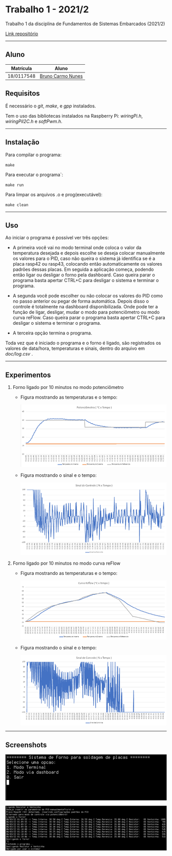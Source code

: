 # Trabalho 1 - 2021/2

Trabalho 1 da disciplina de Fundamentos de Sistemas Embarcados (2021/2)

[Link repositório](https://gitlab.com/fse_fga/trabalhos-2021_2/trabalho-1-2021-2)

***

## Aluno
|Matrícula | Aluno |
| -- | -- |
| 18/0117548  |  [Bruno Carmo Nunes](https://github.com/brunocmo) |

## Requisitos

É necessário o *git*, *make*, e *gpp* instalados.

Tem o uso das bibliotecas instalados na Raspberry Pi: *wiringPi.h*, *wiringPiI2C.h* e *softPwm.h*.

***
## Instalação 

Para compilar o programa:

`make`

Para executar o programa`:

`make run`

Para limpar os arquivos .o e prog(executável):

`make clean`

***
## Uso

Ao iniciar o programa é possível ver três opções:

* A primeira você vai no modo terminal onde coloca o valor da temperatura desejada e depois escolhe se deseja colocar manualmente os valores para o PID, caso não queira o sistema já identifica se é a placa rasp42 ou rasp43, colocando então automaticamente os valores padrões dessas placas. Em seguida a aplicação começa, podendo então ligar ou desligar o forno pela dashboard. Caso queira parar o programa basta apertar CTRL+C para desligar o sistema e terminar o programa.

* A segunda você pode escolher ou não colocar os valores do PID como no passo anterior ou pegar de forma automática. Depois disso o controle é totalmente na dashboard disponibilizada. Onde pode ter a função de ligar, desligar, mudar o modo para potenciômetro ou modo curva reFlow. Caso queira parar o programa basta apertar CTRL+C para desligar o sistema e terminar o programa.

* A terceira opção termina o programa.

Toda vez que é iniciado o programa e o forno é ligado, são registrados os valores de data/hora, temperaturas e sinais, dentro do arquivo em *doc/log.csv* .

***
## Experimentos

1. Forno ligado por 10 minutos no modo potenciômetro

    * Figura mostrando as temperaturas e o tempo:

        ![Potenciometro1](/doc/potenciometro1.png)

    * Figura mostrando o sinal e o tempo:

        ![Potenciometro12](/doc/potenciometro2.png)


2. Forno ligado por 10 minutos no modo curva reFlow

    * Figura mostrando as temperaturas e o tempo:

        ![curvaFlow1](/doc/curvaFlow1.png)

    * Figura mostrando o sinal e o tempo:

        ![curvaFlow2](/doc/curvaFlow2.png)

***


## Screenshots

![terminal1](/doc/terminal1.png)

![terminal2](/doc/terminal2.png)